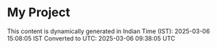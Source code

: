 # My Project

This content is dynamically generated in Indian Time (IST): 2025-03-06 15:08:05 IST
Converted to UTC: 2025-03-06 09:38:05 UTC
